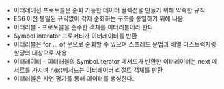 - 이터레이션 프로토콜은 순회 가능한 데이터 컬렉션을 만들기 위해 약속한 규칙
- ES6 이전 통일된 규약없이 각자 순회하는 구조를 통일하기 위해 나옴
- 이터러블 - 프로토콜을 준수한 객체를 이터러블이라 한다.
- Symbol.interator 프로퍼티가 이터레이터를 반환
- 이터러블은 for ... of 문으로 순회할 수 있으며 스프레드 문법과 배열 디스트럭처링 할당의 대상으로 사용
- 이터레이터 - 이터러블의 Symbol.iterator 메서드가 반환한 이터레이터는 next 메서르를 가지며 next메서드는 이터레이터 리절트 객체를 반환
- 이터러블은 지연 평가를 통해 데이터를 생성한다.
